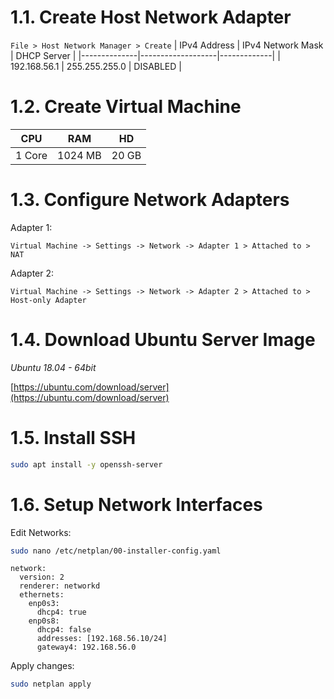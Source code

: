 # 1.1. Create Host Network Adapter

`File > Host Network Manager > Create`
| IPv4 Address | IPv4 Network Mask | DHCP Server |
|--------------|-------------------|-------------|
| 192.168.56.1 | 255.255.255.0 | DISABLED |

# 1.2. Create Virtual Machine

| CPU    | RAM     | HD    |
| ------ | ------- | ----- |
| 1 Core | 1024 MB | 20 GB |

# 1.3. Configure Network Adapters

Adapter 1:

`Virtual Machine -> Settings -> Network -> Adapter 1 > Attached to > NAT`

Adapter 2:

`Virtual Machine -> Settings -> Network -> Adapter 2 > Attached to > Host-only Adapter`

# 1.4. Download Ubuntu Server Image

_Ubuntu 18.04 - 64bit_

[https://ubuntu.com/download/server](https://ubuntu.com/download/server)

# 1.5. Install SSH

```bash
sudo apt install -y openssh-server
```

# 1.6. Setup Network Interfaces

Edit Networks:

```bash
sudo nano /etc/netplan/00-installer-config.yaml
```

```
network:
  version: 2
  renderer: networkd
  ethernets:
    enp0s3:
      dhcp4: true
    enp0s8:
      dhcp4: false
      addresses: [192.168.56.10/24]
      gateway4: 192.168.56.0
```

Apply changes:

```bash
sudo netplan apply
```
